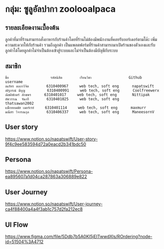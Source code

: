 # กลุ่ม: ซูลูอัลปากา zoolooalpaca

## รายละเอียดงานเบื้องต้น

ลูกค้าที่มาที่ร้านสามารถสั่งอาหารกับร้านค้าโดยที่ร้านไม่ต้องมีพนักงานที่คอยรับออร์เดอร์ตามโต๊ะ เพิ่มความสะดวกให้กับร้านค้า รวมถึงลูกค้า เป็นแพลตฟอร์มที่ร้านค้าสามารถมาเปิดร้านของตัวเองและรับลูกค้าได้โดยลูกค้าไม่จำเป็นต้องเข้าสู่ระบบและไม่จำเป็นต้องมีบัญชีกับระบบ

## สมาชิก

```
ชื่อ                   รหัสนิสิต        เรียนวิชา                 Github username
ณภัทร ดลภาวิจิต        6310400967     web tech, soft eng      napatswift
ณัฐภรณ์ มีบุญ          6310400991     web tech, soft eng      Coolfreewerx
ณิชติพักตร์ ลักขษร      6310401017     web tech, soft eng       Nittipak
ทัศวรรณ  จันกรี        6310401025     web tech, soft eng      thatsawan2002
แม็กทอมมัส เมอร์เรย์     6310401114     web tech, soft eng      maxmurr
มณีสร วิจารณกุล        6310406337     web tech, soft eng      ManeesornV
```
## User story
https://www.notion.so/napatswift/User-story-9f4c9ee583594d72a0eacd2b341bdc50

## Persona
https://www.notion.so/napatswift/Persona-ea895607a1d04ca287863a306889e822

## User Journey
https://www.notion.so/napatswift/User-journey-ca4f88400a4a4f3ab1c757d2fa212ec8

## UI Flow
https://www.figma.com/file/5Ddb7b5A0Kl5jEITwwdXls/ROrdering?node-id=51504%3A4712
